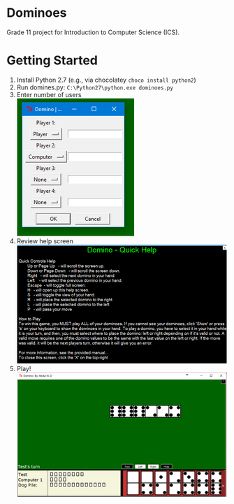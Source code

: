 # Dominoes

Grade 11 project for Introduction to Computer Science (ICS).

# Getting Started

1. Install Python 2.7 (e.g., via chocolatey `choco install python2`)
2. Run domines.py: `C:\Python27\python.exe dominoes.py`
3. Enter number of users \
   ![Setup Screen](images/setup-screen.png)
4. Review help screen \
   ![Help Screen](images/help.png)
5. Play! \
   ![Play](images/play.png)
